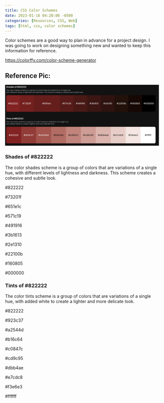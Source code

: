 ```yaml
---
title: CSS Color Schemes
date: 2023-01-16 04:20:00 -0500
categories: [Resources, CSS, Web]
tags: [html, css, color schemes]
---
```


Color schemes are a good way to plan in advance for a project design. I was going to work on designing something new and wanted to keep this information for reference.

<https://colorffy.com/color-scheme-generator>

## Reference Pic:

![Reference Red Scheme](/assets/css-color-schemes.png)

### Shades of #822222

The color shades scheme is a group of colors that are variations of a single hue,
with different levels of lightness and darkness. This scheme creates a cohesive and subtle look.

#822222

#73201f

#651e1c

#571c19

#491916

#3b1613

#2e1310

#22100b

#160805

#000000

### Tints of #822222

The color tints scheme is a group of colors that are variations of a single hue,
with added white to create a lighter and more delicate look.

#822222

#923c37

#a2544d

#b16c64

#c0847c

#cd9c95

#dbb4ae

#e7cdc8

#f3e6e3

#ffffff